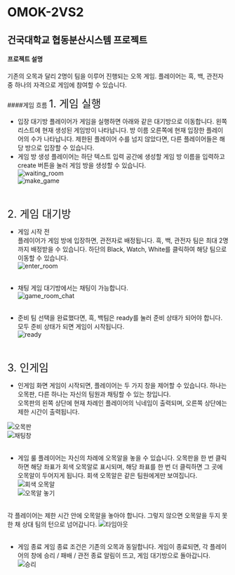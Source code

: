 OMOK-2VS2
=============
건국대학교 협동분산시스템 프로젝트
---

#### 프로젝트 설명
기존의 오목과 달리 2명이 팀을 이루어 진행되는 오목 게임.
플레이어는 흑, 백, 관전자 중 하나의 자격으로 게임에 참여할 수 있습니다.

####게임 흐름
<font size="5">1. 게임 실행</font>
- 입장 대기방
플레이어가 게임을 실행하면 아래와 같은 대기방으로 이동합니다. 왼쪽 리스트에 현재 생성된 게임방이 나타납니다. 방 이름 오른쪽에 현재 입장한 플레이어의 수가 나타납니다. 제한된 플레이어 수를 넘지 않았다면, 다른 플레이어들은 해당 방으로 입장할 수 있습니다.<br/>
- 게임 방 생성
플레이어는 하단 텍스트 입력 공간에 생성할 게임 방 이름을 입력하고 create 버튼을 눌러 게임 방을 생성할 수 있습니다.<br/>
![waiting_room](https://user-images.githubusercontent.com/55482623/86338930-e95fc600-bc8d-11ea-91da-37273911aea1.png)<br/>
![make_game](https://user-images.githubusercontent.com/55482623/86339259-55422e80-bc8e-11ea-982a-993d59502490.png)
<br/><br/><br/>


<font size="5">2. 게임 대기방</font><br/>
- 게임 시작 전<br/>
플레이어가 게임 방에 입장하면, 관전자로 배정됩니다. 흑, 백, 관전자 팀은 최대 2명까지 배정받을 수 있습니다. 하단의 Black, Watch, White를 클릭하여 해당 팀으로 이동할 수 있습니다. <br/>
![enter_room](https://user-images.githubusercontent.com/55482623/86339593-bcf87980-bc8e-11ea-96a3-5926ed68419f.png)
<br/><br/>

- 채팅
게임 대기방에서는 채팅이 가능합니다. <br/>
![game_room_chat](https://user-images.githubusercontent.com/55482623/86341028-b7039800-bc90-11ea-985d-68958c8fe848.png)
<br/><br/>

- 준비
팀 선택을 완료했다면, 흑, 백팀은 ready를 눌러 준비 상태가 되어야 합니다. 모두 준비 상태가 되면 게임이 시작됩니다. <br/>
![ready](https://user-images.githubusercontent.com/55482623/86341267-0944b900-bc91-11ea-84b5-97062d4a3baf.png)
<br/><br/><br/>


<font size="5">3. 인게임</font>
- 인게임 화면
게임이 시작되면, 플레이어는 두 가지 창을 제어할 수 있습니다. 하나는 오목판, 다른 하나는 자신의 팀원과 채팅할 수 있는 창입니다.<br/>
오목판의 왼쪽 상단에 현재 차례인 플레이어의 닉네임이 출력되며, 오른쪽 상단에는 제한 시간이 출력됩니다.<br/>

![오목판](https://user-images.githubusercontent.com/55482623/86342911-385c2a00-bc93-11ea-8a64-88bc0fd365a3.png)<br/>
![채팅창](https://user-images.githubusercontent.com/55482623/86342946-414cfb80-bc93-11ea-8861-875c090a58be.png)
<br/><br/>

- 게임 룰
플레이어는 자신의 차례에 오목알을 놓을 수 있습니다. 오목판을 한 번 클릭하면  해당 좌표가 회색 오목알로 표시되며, 해당 좌표를 한 번 더 클릭하면 그 곳에 오목알이 두어지게 됩니다. 회색 오목알은 같은 팀원에게만 보여집니다.<br/>
![회색 오목알](https://user-images.githubusercontent.com/55482623/86343019-588be900-bc93-11ea-8526-eefa7d49f44e.png)<br/>
![오목알 놓기](https://user-images.githubusercontent.com/55482623/86343062-680b3200-bc93-11ea-9b2b-a9b28c7ef881.png)
<br/><br/>

각 플레이어는 제한 시간 안에 오목알을 놓아야 합니다. 그렇지 않으면 오목알을 두지 못한 채 상대 팀의 턴으로 넘어갑니다.
![타임아웃](https://user-images.githubusercontent.com/55482623/86343110-7b1e0200-bc93-11ea-864e-fb3c62a13c4e.png)
<br/><br/>

- 게임 종료
게임 종료 조건은 기존의 오목과 동일합니다. 게임이 종료되면, 각 플레이어의 창에 승리 / 패배 / 관전 종료 알림이 뜨고, 게임 대기방으로 돌아갑니다.
![승리](https://user-images.githubusercontent.com/55482623/86343209-9e48b180-bc93-11ea-888b-afb7a908d757.png)
